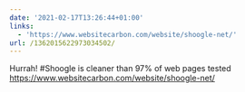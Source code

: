 ```yaml
---
date: '2021-02-17T13:26:44+01:00'
links:
  - 'https://www.websitecarbon.com/website/shoogle-net/'
url: /1362015622973034502/
---
```

Hurrah! #Shoogle is cleaner than 97% of web pages tested https://www.websitecarbon.com/website/shoogle-net/
